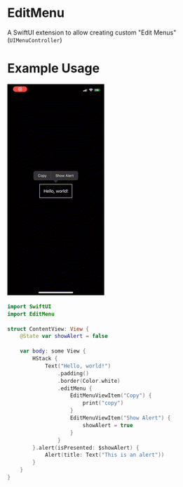 # EditMenu

A SwiftUI extension to allow creating custom "Edit Menus" (`UIMenuController`) 

# Example Usage

![](recording.gif)

```swift
import SwiftUI
import EditMenu

struct ContentView: View {
    @State var showAlert = false
    
    var body: some View {
        HStack {
            Text("Hello, world!")
                .padding()
                .border(Color.white)
                .editMenu {
                    EditMenuViewItem("Copy") {
                        print("copy")
                    }
                    EditMenuViewItem("Show Alert") {
                        showAlert = true
                    }
                }
        }.alert(isPresented: $showAlert) {
            Alert(title: Text("This is an alert"))
        }
    }
}
```